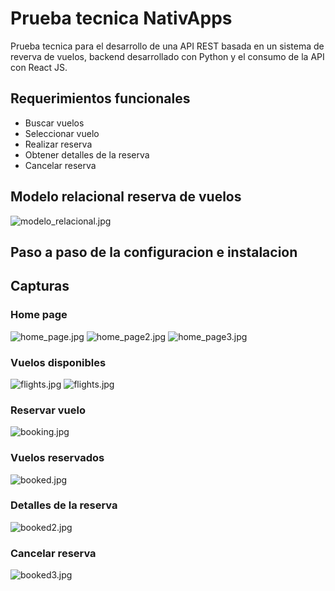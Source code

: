 # Prueba tecnica NativApps
Prueba tecnica para el desarrollo de una API REST basada en un sistema de reverva de vuelos, backend desarrollado con Python y el consumo de la API con React JS.


## Requerimientos funcionales
- Buscar vuelos
- Seleccionar vuelo
- Realizar reserva
- Obtener detalles de la reserva
- Cancelar reserva

## Modelo relacional reserva de vuelos
<img src="assets/modelo_relacional.jpg" alt="modelo_relacional.jpg">


## Paso a paso de la configuracion e instalacion




## Capturas

### Home page
<img src="assets/home_page1.png" alt="home_page.jpg">
<img src="assets/home_page2.png" alt="home_page2.jpg">
<img src="assets/home_page3png.png" alt="home_page3.jpg">

### Vuelos disponibles
<img src="assets/flights.png" alt="flights.jpg">
<img src="assets/flights2.png" alt="flights.jpg">

### Reservar vuelo
<img src="assets/booking.png" alt="booking.jpg">

### Vuelos reservados
<img src="assets/booked.png" alt="booked.jpg">

### Detalles de la reserva
<img src="assets/booked2.png" alt="booked2.jpg">

### Cancelar reserva
<img src="assets/booked3.png" alt="booked3.jpg">







